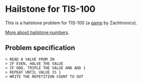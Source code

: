 Hailstone for TIS-100
=====================

This is a hailstone problem for TIS-100 (a [game] by Zachtronics). 

[More about hailstone numbers][hailstone].

[hailstone]: https://en.wikipedia.org/wiki/Collatz_conjecture
[game]: http://www.zachtronics.com/tis-100/

Problem specification
---------------------

    > READ A VALUE FROM IN
    > IF EVEN, HALVE THE VALUE
    > IF ODD, TRIPLE THE VALUE AND ADD 1
    > REPEAT UNTIL VALUE IS 1
    > WRITE THE REPETITION COUNT TO OUT
